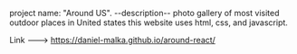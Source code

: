 project name: "Around US".
--description--
photo gallery of most visited outdoor places in United states
this website uses html, css, and javascript.

Link ---> https://daniel-malka.github.io/around-react/
